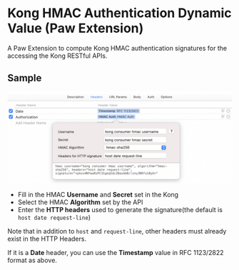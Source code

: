 # Kong HMAC Authentication Dynamic Value (Paw Extension)

A Paw Extension to compute Kong HMAC authentication signatures for the accessing the Kong RESTful APIs.

## Sample

![](sample.png)

* Fill in the HMAC **Username** and **Secret** set in the Kong
* Select the HMAC **Algorithm** set by the API
* Enter the **HTTP headers** used to generate the signature(the default is `host date request-line`)



Note that in addition to `host` and `request-line`, other headers must already exist in the HTTP Headers. 

If it is a **Date** header, you can use the **Timestamp** value in RFC 1123/2822 format as above.





